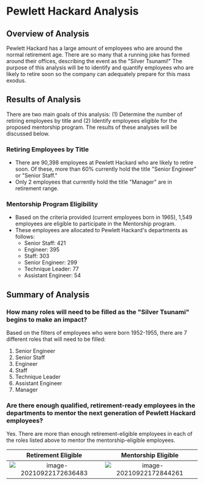 # Pewlett Hackard Analysis

## Overview of Analysis

Pewlett Hackard has a large amount of employees who are around the normal retirement age. There are so many that a running joke has formed around their offices, describing the event as the "Silver Tsunami!" The purpose of this analysis will be to identify and quantify employees who are likely to retire soon so the company can adequately prepare for this mass exodus.

## Results of Analysis

There are two main goals of this analysis: (1) Determine the number of retiring employees by title and (2) Identify employees eligible for the proposed mentorship program. The results of these analyses will be discussed below.

### Retiring Employees by Title

- There are 90,398 employees at Pewlett Hackard who are likely to retire soon. Of these, more than 60% currently hold the title "Senior Engineer" or "Senior Staff."
- Only 2 employees that currently hold the title "Manager" are in retirement range.

### Mentorship Program Eligibility

- Based on the criteria provided (current employees born in 1965), 1,549 employees are eligible to participate in the Mentorship program.
- These employees are allocated to Pewlett Hackard's departments as follows:
  - Senior Staff: 421
  - Engineer: 395
  - Staff: 303
  - Senior Engineer: 299
  - Technique Leader: 77
  - Assistant Engineer: 54

## Summary of Analysis

### How many roles will need to be filled as the "Silver Tsunami" begins to make an impact?

Based on the filters of employees who were born 1952-1955, there are 7 different roles that will need to be filled:

1. Senior Engineer
2. Senior Staff
3. Engineer
4. Staff
5. Technique Leader
6. Assistant Engineer
7. Manager

### Are there enough qualified, retirement-ready employees in the departments to mentor the next generation of Pewlett Hackard employees?

Yes. There are more than enough retirement-eligible employees in each of the roles listed above to mentor the mentorship-eligible employees.

|                     Retirement Eligible                      |                     Mentorship Eligible                      |
| :----------------------------------------------------------: | :----------------------------------------------------------: |
| ![image-20210922172636483](C:\Users\BestinTX\AppData\Roaming\Typora\typora-user-images\image-20210922172636483.png) | ![image-20210922172844261](C:\Users\BestinTX\AppData\Roaming\Typora\typora-user-images\image-20210922172844261.png) |

